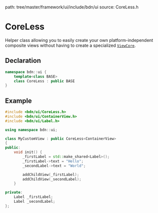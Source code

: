 path: tree/master/framework/ui/include/bdn/ui
source: CoreLess.h

# CoreLess

Helper class allowing you to easily create your own platform-independent composite views without having to create a specialized [`ViewCore`](view_core.md).

## Declaration

```C++
namespace bdn::ui {
	template<class BASE>
	class CoreLess : public BASE
}
```

## Example

```C++
#include <bdn/ui/CoreLess.h>
#include <bdn/ui/ContainerView.h>
#include <bdn/ui/Label.h>

using namespace bdn::ui;

class MyCustomView : public CoreLess<ContainerView>
{
public:
	void init() {
		_firstLabel = std::make_shared<Label>();
		_firstLabel->text = "Hello";
		_secondLabel->text = "World";

		addChildView(_firstLabel);
		addChildView(_secondLabel);
	}

private:
	Label _firstLabel;
	Label _secondLabel;
};
```